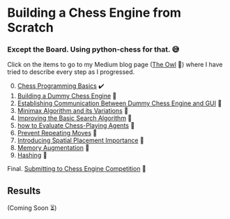 # Building a Chess Engine from Scratch 
### Except the Board. Using python-chess for that. :sweat_smile:

Click on the items to go to my Medium blog page ([The Owl](https://medium.com/the-owl/) :owl:) where I have tried to describe every step as I progressed.

0. [Chess Programming Basics](https://medium.com/the-owl/chess-part-0-introduction-to-chess-programming-basics-b70541d93f0f) :heavy_check_mark:
1. [Building a Dummy Chess Engine](https://medium.com/the-owl/) :large_orange_diamond:
2. [Establishing Communication Between Dummy Chess Engine and GUI](https://medium.com/the-owl/) :white_square_button:
3. [Minimax Algorithm and its Variations](https://medium.com/the-owl/) :white_square_button:
4. [Improving the Basic Search Algorithm](https://medium.com/the-owl/) :white_square_button:
5. [how to Evaluate Chess-Playing Agents](https://medium.com/the-owl/) :white_square_button:
6. [Prevent Repeating Moves](https://medium.com/the-owl/) :white_square_button:
7. [Introducing Spatial Placement Importance](https://medium.com/the-owl/) :white_square_button:
8. [Memory Augmentation](https://medium.com/the-owl/) :white_square_button:
9. [Hashing](https://medium.com/the-owl/) :white_square_button:

Final. [Submitting to Chess Engine Competition](https://medium.com/the-owl/) :white_square_button:


## Results

(Coming Soon :hourglass_flowing_sand:)

